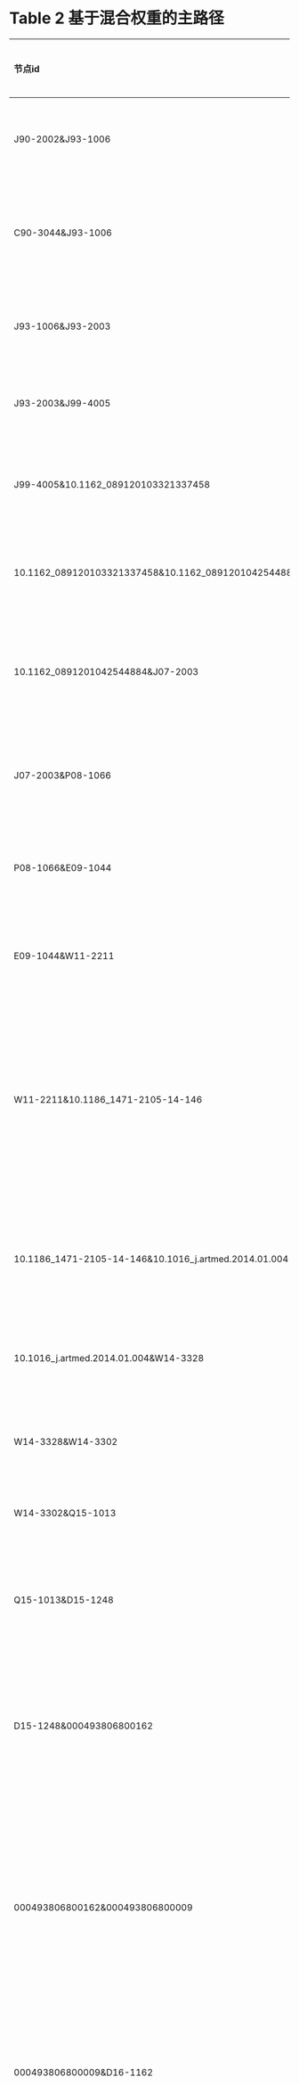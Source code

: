 # **Table 2**   基于混合权重的主路径
| 节点id                                                | 节点类型          | 节点颜色   | 中文概括              | 知识单元                                                                                                                                                                                                                                                                                                                                                                                                                                                                                                                                                                                                                                                                                                                                                                                                                                                                                                                                                                                              |
|:------------------------------------------------------|:------------------|:-----------|:----------------------|:------------------------------------------------------------------------------------------------------------------------------------------------------------------------------------------------------------------------------------------------------------------------------------------------------------------------------------------------------------------------------------------------------------------------------------------------------------------------------------------------------------------------------------------------------------------------------------------------------------------------------------------------------------------------------------------------------------------------------------------------------------------------------------------------------------------------------------------------------------------------------------------------------------------------------------------------------------------------------------------------------|
| J90-2002&J93-1006                                     | 研究方法/流程     | Purple     | 统计翻译方法          | takes a large corpus of text with aligned translations statistical approach to translationA Statistical Approach to Machine Translation                                                                                                                                                                                                                                                                                                                                                                                                                                                                                                                                                                                                                                                                                                                                                                                                                                                               |
| C90-3044&J93-1006                                     | 研究方法/流程     | Purple     | 提出统计方法          | The method proposed there requires a database to be maintained of the syntactic structures of sentences together with the structures of the corresponding translations.This paper proposes a method to solve this problem.                                                                                                                                                                                                                                                                                                                                                                                                                                                                                                                                                                                                                                                                                                                                                                            |
| J93-1006&J93-2003                                     | 研究方法/流程     | Purple     | 句子对齐              | automatically obtaining pairs of aligned sentences from parallel corporaText-Translation Alignment                                                                                                                                                                                                                                                                                                                                                                                                                                                                                                                                                                                                                                                                                                                                                                                                                                                                                                    |
| J93-2003&J99-4005                                     | 数据集            | Green      | 源-信道模型参数估计   | built a source-channel model of translation between English and FrenchThe Mathematics of Statistical Machine Translation: Parameter Estimation                                                                                                                                                                                                                                                                                                                                                                                                                                                                                                                                                                                                                                                                                                                                                                                                                                                        |
| J99-4005&10.1162_089120103321337458                   | 模型              | Red        | 解码问题NP-Complete   | decoding problem for the IBM-4 translation model is provably NP-completeDecoding complexity in word-replacement translation models this problem is NP-complete                                                                                                                                                                                                                                                                                                                                                                                                                                                                                                                                                                                                                                                                                                                                                                                                                                        |
| 10.1162_089120103321337458&10.1162_0891201042544884   | 研究方法/流程     | Purple     | 词重排与波束搜索      | similar algorithmWord reordering and a dynamic programming beam search algorithm for statistical machine translation                                                                                                                                                                                                                                                                                                                                                                                                                                                                                                                                                                                                                                                                                                                                                                                                                                                                                  |
| 10.1162_0891201042544884&J07-2003                     | 模型              | Red        | 对齐模板方法          | alignment template translation model phrase-based systemsA phrase-based statistical machine translation approach-the alignment template approach-is described. The alignment template approach to statistical machine translation                                                                                                                                                                                                                                                                                                                                                                                                                                                                                                                                                                                                                                                                                                                                                                     |
| J07-2003&P08-1066                                     | 评估方法          | Pink       | Hiero分层短语模型     | Hiero decoder does not require explicit syntactic representation Hiero system achieved about 1 to 3 point improvement in BLEU similar to <rid:b3> similar to the Hiero systemHierarchical Phrase-Based Translation                                                                                                                                                                                                                                                                                                                                                                                                                                                                                                                                                                                                                                                                                                                                                                                    |
| P08-1066&E09-1044                                     | 模型              | Red        | 目标端依赖语言模型    | target dependency trees target dependency language model during decodingA New String-to-Dependency Machine Translation Algorithm with a Target Dependency Language Model                                                                                                                                                                                                                                                                                                                                                                                                                                                                                                                                                                                                                                                                                                                                                                                                                              |
| E09-1044&W11-2211                                     | 研究方法/流程     | Purple     | 浅层规则剪枝          | using shallow rulesreductions in the size of the rule sets used in translation modifications to hypothesis expansion in cube pruning                                                                                                                                                                                                                                                                                                                                                                                                                                                                                                                                                                                                                                                                                                                                                                                                                                                                  |
| W11-2211&10.1186_1471-2105-14-146                     | 研究方法/流程     | Purple     | 利用自动翻译语料      | using a corpus of automatic translations in addition to human translations provides a (small) improvement of translation qualityWe employ bitexts that have been built by automatically translating large amounts of monolingual data as additional parallel training corpora Our results show that integrating a second translation model with only non-hierarchical phrases extracted from the automatically generated bitexts is a reasonable approach                                                                                                                                                                                                                                                                                                                                                                                                                                                                                                                                             |
| 10.1186_1471-2105-14-146&10.1016_j.artmed.2014.01.004 | 研究方法/流程     | Purple     | 构建MEDLINE平行语料   | propose a method for obtaining in-domain parallel corpora from titles and abstracts of publications in the MEDLINEdatabaseCombining MEDLINE and publisher data to create parallel corpora for the automatic translation of biomedical text                                                                                                                                                                                                                                                                                                                                                                                                                                                                                                                                                                                                                                                                                                                                                            |
| 10.1016_j.artmed.2014.01.004&W14-3328                 | 研究方法/流程     | Purple     | 利用Web资源选数据     | use of web resources to complement the training resourcesin-domain training and tuning intelligent training data selection                                                                                                                                                                                                                                                                                                                                                                                                                                                                                                                                                                                                                                                                                                                                                                                                                                                                            |
| W14-3328&W14-3302                                     | 研究方法/流程     | Purple     | WMT14医疗翻译任务     | WMT14 Medical Translation Taskattend the medical summary sentence unconstrained translation task of the Ninth Workshop on Statistical Machine Translation (WMT2014)                                                                                                                                                                                                                                                                                                                                                                                                                                                                                                                                                                                                                                                                                                                                                                                                                                   |
| W14-3302&Q15-1013                                     | 数据集            | Green      | WMT 2014评测          | WMT 2014 shared translation taskFindings of the 2014 Workshop on Statistical Machine Translation                                                                                                                                                                                                                                                                                                                                                                                                                                                                                                                                                                                                                                                                                                                                                                                                                                                                                                      |
| Q15-1013&D15-1248                                     | 模型              | Red        | 关系依赖语言模型      | dependency language model (RDLM) <rid:b17> relational dependency language model We propose a language model for dependency structures that is relational rather than configurational as a feature function in string-to-tree SMT from English to German and Russian                                                                                                                                                                                                                                                                                                                                                                                                                                                                                                                                                                                                                                                                                                                                   |
| D15-1248&000493806800162                              | 模型              | Red        | 联合形态句法模型      | syntaxbased SMT resultsimprovements in translation quality of 1.4-1.8 BLEU We propose to model syntactic and morphological structure jointly in a dependency translation model A Joint Dependency Model of Morphological and Syntactic Structure for Statistical Machine Translation                                                                                                                                                                                                                                                                                                                                                                                                                                                                                                                                                                                                                                                                                                                  |
| 000493806800162&000493806800009                       | 工具或软件库      | Blue       | BPE子词分割           | represent unseen words as sequences of subword units <rid:b37> follow <rid:b37> The network vocabulary size is 90 000 represent rare words via BPE <rid:b37> settings and training procedure described by  represent rare words (or morphemes in the case of Turkish) as character bigram sequences <rid:b37>Neural Machine Translation of Rare Words with Subword Units segmentation based on the byte pair encoding compression algorithm encoding rare and unknown words as sequences of subword units simple character n-gram models                                                                                                                                                                                                                                                                                                                                                                                                                                                              |
| 000493806800009&D16-1162                              | 评估方法          | Pink       | BLEU分数提升          | gains in BLEU gains made by the proposed method state-of-the-art performance on several language pairswe obtain substantial improvements on the WMT 15 task English <-> German (+2.8-3.7 BLEU) obtaining new state-of-the-art results                                                                                                                                                                                                                                                                                                                                                                                                                                                                                                                                                                                                                                                                                                                                                                 |
| D16-1162&000485630703053                              | 研究方法/流程     | Purple     | 低频词翻译错误        | NMT is prone to generate words that seem to be natural in the target sentence, but do not reflect the original meaning of the source sentence.Neural machine translation (NMT) often makes mistakes in translating low-frequency content words that are essential to understanding the meaning of the sentence.                                                                                                                                                                                                                                                                                                                                                                                                                                                                                                                                                                                                                                                                                       |
| 000485630703053&000493984800064                       | 背景信息/通用知识 | Brown      | 中译英性能提升        | Chinese-to-English translationExperimental results on Chinese-English translation show that the proposed approach achieves significant and consistent improvements over state-of-the-art NMT and SMT systems on multiple NIST test sets.                                                                                                                                                                                                                                                                                                                                                                                                                                                                                                                                                                                                                                                                                                                                                              |
| 000493984800064&000485488905004                       | 研究方法/流程     | Purple     | 建模源端句法          | syntax informationModeling Source Syntax for Neural Machine Translation                                                                                                                                                                                                                                                                                                                                                                                                                                                                                                                                                                                                                                                                                                                                                                                                                                                                                                                               |
| 000485488905004&000386658300285                       | 数据集            | Green      | 多领域平行语料库      | discourse parallel corpus 500 thousand Portuguese-English sentence pairs in various domains such as news, laws, microblog etc. 2 million Chinese-EnglishExperimental results on both Chinese English                                                                                                                                                                                                                                                                                                                                                                                                                                                                                                                                                                                                                                                                                                                                                                                                  |
| 000386658300285&W11-2132                              | 研究方法/流程     | Purple     | SMT领域自适应         | approachDomain Adaptation for Statistical Machine Translation                                                                                                                                                                                                                                                                                                                                                                                                                                                                                                                                                                                                                                                                                                                                                                                                                                                                                                                                         |
| W11-2132&E12-1014                                     | 研究方法/流程     | Purple     | 利用单语数据          | use an existing SMT system to discover parallel sentences within independent monolingual texts, and use them to re-train and enhance the systemInvestigations on Translation Model Adaptation Using Monolingual Data                                                                                                                                                                                                                                                                                                                                                                                                                                                                                                                                                                                                                                                                                                                                                                                  |
| E12-1014&W13-2233                                     | 数据集            | Green      | 利用可比语料          | use comparable corpora to score an existing Spanish-English phrase table extracted from the Europarl corpus compute both phrasal features and lexically smoothed features (using word alignments, like the Moses lexical translation probabilities) we use time-stamped web crawls as well as interlingually linked Wikipedia documents the techniques proposed by  and <rid:b12>We extend existing research on bilingual lexicon induction to estimate both lexical and phrasal translation probabilities for MT-scale phrasetables we examine an idealization where a phrase-table is given We propose a novel algorithm to estimate reordering probabilities from monolingual data Toward Statistical Machine Translation without Parallel Corpora                                                                                                                                                                                                                                                 |
| W13-2233&D14-1061                                     | 研究方法/流程     | Purple     | 低资源词典构建        | build a translation lexicon from non parallel or comparable dataCombining Bilingual and Comparable Corpora for Low Resource Machine Translation                                                                                                                                                                                                                                                                                                                                                                                                                                                                                                                                                                                                                                                                                                                                                                                                                                                       |
| D14-1061&000493806800185                              | 研究方法/流程     | Purple     | 联合对齐与破译        | decipherment problemBeyond Parallel Data: Joint Word Alignment and Decipherment Improves Machine Translation                                                                                                                                                                                                                                                                                                                                                                                                                                                                                                                                                                                                                                                                                                                                                                                                                                                                                          |
| 000493806800185&D16-1160                              | 研究方法/流程     | Purple     | 半监督学习            | propose a similar semi-supervised framework similar semi-supervised reconstruction methodSemi-Supervised Learning for Neural Machine Translation                                                                                                                                                                                                                                                                                                                                                                                                                                                                                                                                                                                                                                                                                                                                                                                                                                                      |
| D16-1160&D16-1249                                     | 研究方法/流程     | Purple     | 利用源端单语数据      | achieve better results monolingual corporaExploiting Source-side Monolingual Data in Neural Machine Translation                                                                                                                                                                                                                                                                                                                                                                                                                                                                                                                                                                                                                                                                                                                                                                                                                                                                                       |
| D16-1249&D16-1096                                     | 研究方法/流程     | Purple     | 监督注意力机制        | supervised alignmentsSupervised Attentions for Neural Machine Translation                                                                                                                                                                                                                                                                                                                                                                                                                                                                                                                                                                                                                                                                                                                                                                                                                                                                                                                             |
| D16-1096&000493984800177                              | 模型              | Red        | 覆盖率模型            | coverage modelCoverage Embedding Models for Neural Machine Translation                                                                                                                                                                                                                                                                                                                                                                                                                                                                                                                                                                                                                                                                                                                                                                                                                                                                                                                                |
| 000493984800177&D17-1012                              | 模型              | Red        | NMT引入句法           | use of syntactic structures in NMT modelsImproved Neural Machine Translation with a Syntax-Aware Encoder and Decoder                                                                                                                                                                                                                                                                                                                                                                                                                                                                                                                                                                                                                                                                                                                                                                                                                                                                                  |
| D17-1012&000493992300012                              | 模型              | Red        | 共享负采样            | shared the negative samples of each target word in a sentence in training time                                                                                                                                                                                                                                                                                                                                                                                                                                                                                                                                                                                                                                                                                                                                                                                                                                                                                                                        |
| 000493992300012&W17-5708                              | 模型              | Red        | 融合RNNG到NMT         | or the decoder modifying the encodercombining the recurrent neural network grammar into the attention-based neural machine translation                                                                                                                                                                                                                                                                                                                                                                                                                                                                                                                                                                                                                                                                                                                                                                                                                                                                |
| W17-5708&N18-2084                                     | 研究方法/流程     | Purple     | 预训练词嵌入初始化    | pre-training is properly integrated into the NMT system using pre-trained embeddings in NMT pre-trained word embeddings have been used either in standard translation systems pre-training is usefulA Bag of Useful Tricks for Practical Neural Machine Translation: Embedding Layer Initialization and Large Batch Size                                                                                                                                                                                                                                                                                                                                                                                                                                                                                                                                                                                                                                                                              |
| N18-2084&000865723400103                              | 数据集            | Green      | 低资源翻译挑战        | multilingual training for low-resource translationThe performance of Neural Machine Translation (NMT) systems often suffers in lowresource scenarios where sufficiently largescale parallel corpora cannot be obtained.                                                                                                                                                                                                                                                                                                                                                                                                                                                                                                                                                                                                                                                                                                                                                                               |
| 000865723400103&000900116903092                       | 评估方法          | Pink       | NMT新语言快速适应     | same four languages as <rid:b20> -Azerbeijani (Az), Belarusian (Be), Galician (Gl) and Slovak (Sk) trained many-to-one models from 58 languages into English use tokenized BLEU in order to be comparable with <rid:b20> recently published results on this dataset <rid:b20> best fine-tuned many-to-one models of <rid:b20> Rapid Adaptation of NMT to New Languages by training multilingual models the 59-language TED Talks corpus best many-to-one models in <rid:b20> massively multilingual many-to-many models with up to 58 languages to-and-from Englishimproves over other adaptation methods by 1.7 BLEU points average over 4 LRL settings jointly train on both a LRL of interest and a similar high-resourced language to prevent over-fitting Rapid Adaptation of Neural Machine Translation to New Languages massively multilingual models, even without any explicit adaptation, are surprisingly effective massively multilingual seed models achieving BLEU scores of up to 15.5 |
| 000900116903092&000736531900047                       | 模型              | Red        | 大规模多对多模型      | multilingual translation jointly train one translation model that translates multiple language directions at the same time shares representations to improve the translation performance on low-resource languagesmassively multilingual many-to-many models are effective in low resource settings Massively Multilingual Neural Machine Translation training a single model that supports translation from multiple source languages into multiple target languages                                                                                                                                                                                                                                                                                                                                                                                                                                                                                                                                 |
| 000736531900047&001181866502027                       | 模型              | Red        | mBART降噪预训练       | mBART fine-tunes with traditional on-the-fly backtranslation pre-trains on a variety of language configurationsMultilingual Denoising Pre-training for Neural Machine Translation                                                                                                                                                                                                                                                                                                                                                                                                                                                                                                                                                                                                                                                                                                                                                                                                                     |
| 001181866502027&000570978201083                       | 研究方法/流程     | Purple     | 统一概率框架          | generative modelingour approach results in higher BLEU scores over state-of-the-art unsupervised models We present a probabilistic framework for multilingual neural machine translation that encompasses supervised and unsupervised setups, focusing on unsupervised translation                                                                                                                                                                                                                                                                                                                                                                                                                                                                                                                                                                                                                                                                                                                    |
| 000570978201083&000663162000001                       | 数据集            | Green      | 在线回译              | online backtranslation to improve the performance of non-English pairs multilingual translation models factorize computation when translating to many languages and share information between similar languages English-Centric multilingual model from <rid:b90> on the OPUS100 corpus Using backtranslation thus requires the ability to translate in both directions Mining data for each and every language pair is prohibitive - previous work circumvents this issue by focusing only on the 99 pairs that go through English train on 100 directions increasing model capacityExperiments on OPUS-100 (a novel multilingual dataset with 100 languages) Improving Massively Multilingual Neural Machine Translation and Zero-Shot Translation stronger modeling capacity OPUS-100 (a novel multilingual dataset with 100 languages) propose random online backtranslation                                                                                                                      |
| 000663162000001&000923421200003                       | 评估方法          | Pink       | 非英语中心多语言翻译  | multilingual machine translationBeyond English-Centric Multilingual Machine Translation                                                                                                                                                                                                                                                                                                                                                                                                                                                                                                                                                                                                                                                                                                                                                                                                                                                                                                               |
| 000923421200003&2023.acl-long.524                     | 数据集            | Green      | FLORES-101评测基准    | FLORES-101 <rid:b5> evaluation set FLORES-101  evaluation dataThe Flores-101 Evaluation Benchmark for Low-Resource and Multilingual Machine Translation                                                                                                                                                                                                                                                                                                                                                                                                                                                                                                                                                                                                                                                                                                                                                                                                                                               |
| 2023.acl-long.524&2023.acl-long.859                   | 研究方法/流程     | Purple     | 偶发双语主义          | present in the training data as a marker for multilingual content attributing LLM MT capabilities to the presence of incidental bilingual examplesSearching for Needles in a Haystack: On the Role of Incidental Bilingualism in PaLM’s Translation Capability PaLM is exposed to over 30 million translation pairs across at least 44 languages incidental bilingualism—the unintentional consumption of bilingual signals, including translation examples                                                                                                                                                                                                                                                                                                                                                                                                                                                                                                                                           |
| 2023.acl-long.859&001371932502043                     | 评估方法          | Pink       | 大模型提示(Prompting) | large-scale models with parameters in the hundreds of billionsPrompting PaLM for Translation: Assessing Strategies and Performance                                                                                                                                                                                                                                                                                                                                                                                                                                                                                                                                                                                                                                                                                                                                                                                                                                                                    |
| 001371932502043&001156229800010                       | 模型              | Red        | LLM翻译能力与错误分析 | LLMs can produce fluent and adequate translations, especially for high-resource English-centric language pairs, that are competitive with those of dedicated supervised translation models translation errors, even severely critical ones, obtained via prompting a LLM are different from those produced by traditional machine translation modelsa transformer decoder-only model trained solely with self-supervised learning is able to match specialized supervised state-of-the-art models                                                                                                                                                                                                                                                                                                                                                                                                                                                                                                     |
| 001156229800010&2023.emnlp-main.733                   | 研究方法/流程     | Purple     | LLM幻觉研究           | apply the minimal perturbations of  , including misspelling and title-casing words, and inserting frequent tokens at the beginning of the source sentenceHallucinations in Large Multilingual Translation Models                                                                                                                                                                                                                                                                                                                                                                                                                                                                                                                                                                                                                                                                                                                                                                                      |
| 2023.emnlp-main.733&2024.emnlp-main.802               | 研究方法/流程     | Purple     | MBR解码与重排序       | reference-based and QE metrics to rerank multiple hypotheses generated by dedicated MT models or large language models (LLMs), aiming to improve translation qualitythe strategy to produce the final translation (instruction-based, quality-based reranking, and minimum Bayes risk (MBR) decoding) Our results show that MBR decoding is a very effective method                                                                                                                                                                                                                                                                                                                                                                                                                                                                                                                                                                                                                                   |
| 2024.emnlp-main.802&2024.emnlp-main.1152              | 评估方法          | Pink       | 评估指标与人类判断    | examining their correlation with human judgments, as well as their Precision, Recall, and F -score evaluated MT metrics' ability to assess high-quality translationsCan Automatic Metrics Assess High-Quality Translations?                                                                                                                                                                                                                                                                                                                                                                                                                                                                                                                                                                                                                                                                                                                                                                           |
| 2024.emnlp-main.1152&2024.emnlp-main.914              | 背景信息/通用知识 | Brown      | 评估指标的可解释性    | not easy to interpretBeyond Correlation: Interpretable Evaluation of Machine Translation Metrics                                                                                                                                                                                                                                                                                                                                                                                                                                                                                                                                                                                                                                                                                                                                                                                                                                                                                                      |